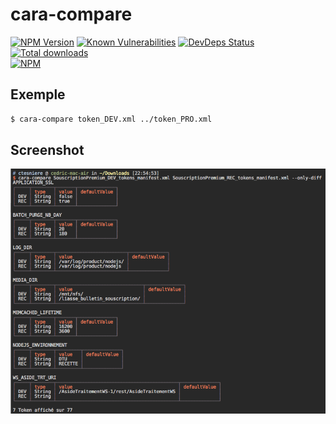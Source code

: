 # cara-compare

[![NPM Version](http://badge.fury.io/js/cara-compare-cli.svg)](http://badge.fury.io/js/cara-compare-cli)
[![Known Vulnerabilities](https://snyk.io/test/npm/cara-compare-cli/badge.svg)](https://snyk.io/test/npm/cara-compare-cli)
[![DevDeps Status](https://david-dm.org/ctesniere/cara-compare-cli.svg)](https://david-dm.org/ctesniere/cara-compare-cli#info=devDependencies)
[![Total downloads](https://img.shields.io/npm/dt/cara-compare-cli.svg)](https://www.npmjs.com/package/cara-compare-cli)  
[![NPM](https://nodei.co/npm/cara-compare-cli.png?downloads=true&downloadRank=true)](https://nodei.co/npm/cara-compare-cli/)

## Exemple

```sh
$ cara-compare token_DEV.xml ../token_PRO.xml
```

## Screenshot

![](./media/Screenshot.png)
